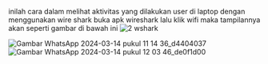 inilah cara dalam melihat aktivitas yang dilakukan user di laptop dengan menggunakan wire shark buka apk wireshark lalu klik wifi maka tampilannya akan seperti gambar di bawah ini
![2 wshark](https://github.com/wandagolop17/Wireshark-Juwanda/assets/126410981/8476e761-34fc-4d8d-a5e1-a70798af0950)

![Gambar WhatsApp 2024-03-14 pukul 11 14 36_d4404037](https://github.com/wandagolop17/Wireshark-Juwanda/assets/126410981/afbca7be-109a-412a-9d9a-522614b044c0)
![Gambar WhatsApp 2024-03-14 pukul 12 03 46_de0f1d00](https://github.com/wandagolop17/Wireshark-Juwanda/assets/126410981/55a81f4a-b012-457e-92d0-828268353d76)
